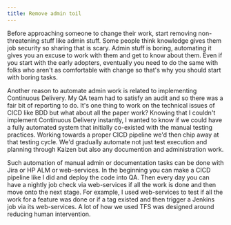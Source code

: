 ```yaml
---
title: Remove admin toil
---
```


Before approaching someone to change their work, start removing non-threatening stuff like admin stuff. 
Some people think knowledge gives them job security so sharing that is scary. 
Admin stuff is boring, automating it gives you an excuse to work with them and get to know about them. 
Even if you start with the early adopters, eventually you need to do the same with folks who aren't as comfortable with change so that's why you should start with boring tasks.

Another reason to automate admin work is related to implementing Continuous Delivery. My QA team had to satisfy an audit and so there was a fair bit of reporting to do. It's one thing to work on the technical issues of CICD like BDD but what about all the paper work? Knowing that I couldn't implement Continuous Delivery instantly, I wanted to know if we could have a fully automated system that initially co-existed with the manual testing practices. Working towards a proper CICD pipeline we'd then chip away at that testing cycle. We'd gradually automate not just test execution and planning through Kaizen but also any documention and administration work.

Such automation of manual admin or documentation tasks can be done with Jira or HP ALM or web-services. In the beginning you can make a CICD pipeline like I did and deploy the code into QA. Then every day you can have a nightly job check via web-services if all the work is done and then move onto the next stage. For example, I used web-services to test if all the work for a feature was done or if a tag existed and then trigger a Jenkins job via its web-services. A lot of how we used TFS was designed around reducing human intervention. 